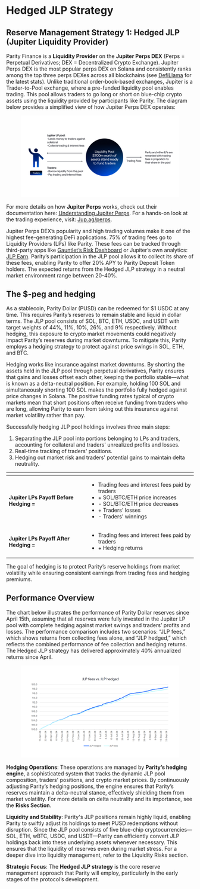 # Hedged JLP Strategy

## Reserve Management Strategy 1: Hedged JLP (Jupiter Liquidity Provider)

Parity Finance is a **Liquidity Provider** on the **Jupiter Perps DEX** (Perps = Perpetual Derivatives; DEX = Decentralized Crypto Exchange). Jupiter Perps DEX is the most popular perps DEX on Solana and consistently ranks among the top three perps DEXes across all blockchains (see [DefiLlama](https://defillama.com/derivatives) for the latest stats). Unlike traditional order-book-based exchanges, Jupiter is a Trader-to-Pool exchange, where a pre-funded liquidity pool enables trading. This pool allows traders to go long or short on blue-chip crypto assets using the liquidity provided by participants like Parity. The diagram below provides a simplified view of how Jupiter Perps DEX operates:

<figure><img src="../.gitbook/assets/SS 8.png" alt=""><figcaption></figcaption></figure>

For more details on how **Jupiter Perps** works, check out their documentation here: [Understanding Jupiter Perps](https://station.jup.ag/guides/perpetual-exchange/overview). For a hands-on look at the trading experience, visit: [Jup.ag/perps](https://jup.ag/perps).

Jupiter Perps DEX’s popularity and high trading volumes make it one of the highest fee-generating DeFi applications. 75% of trading fees go to Liquidity Providers (LPs) like Parity. These fees can be tracked through third-party apps like [Gauntlet’s Risk Dashboard](https://app.gauntlet.xyz/protocols/jupiter) or Jupiter’s own analytics: [JLP Earn](https://jup.ag/perps-earn). Parity’s participation in the JLP pool allows it to collect its share of these fees, enabling Parity to offer 20% APY to Parity Deposit Token holders. The expected returns from the Hedged JLP strategy in a neutral market environment range between 20-40%.

## The $-peg and hedging

As a stablecoin, Parity Dollar (PUSD) can be redeemed for $1 USDC at any time. This requires Parity’s reserves to remain stable and liquid in dollar terms. The JLP pool consists of SOL, BTC, ETH, USDC, and USDT with target weights of 44%, 11%, 10%, 26%, and 9% respectively. Without hedging, this exposure to crypto market movements could negatively impact Parity’s reserves during market downturns. To mitigate this, Parity employs a hedging strategy to protect against price swings in SOL, ETH, and BTC.

Hedging works like insurance against market downturns. By shorting the assets held in the JLP pool through perpetual derivatives, Parity ensures that gains and losses offset each other, keeping the portfolio stable—what is known as a delta-neutral position. For example, holding 100 SOL and simultaneously shorting 100 SOL makes the portfolio fully hedged against price changes in Solana. The positive funding rates typical of crypto markets mean that short positions often receive funding from traders who are long, allowing Parity to earn from taking out this insurance against market volatility rather than pay.

Successfully hedging JLP pool holdings involves three main steps:

1. Separating the JLP pool into portions belonging to LPs and traders, accounting for collateral and traders' unrealized profits and losses.
2. Real-time tracking of traders' positions.
3. Hedging out market risk and traders' potential gains to maintain delta neutrality.

<table data-card-size="large" data-view="cards"><thead><tr><th></th><th></th></tr></thead><tbody><tr><td><strong>Jupiter LPs Payoff Before Hedging =</strong></td><td><ul><li>Trading fees and interest fees paid by traders</li><li>+ SOL/BTC/ETH price increases</li><li>- SOL/BTC/ETH price decreases</li><li>+ Traders' losses</li><li>- Traders' winnings</li></ul></td></tr><tr><td><strong>Jupiter LPs Payoff After Hedging =</strong></td><td><ul><li>Trading fees and interest fees paid by traders</li><li>+ Hedging returns</li></ul></td></tr></tbody></table>

The goal of hedging is to protect Parity’s reserve holdings from market volatility while ensuring consistent earnings from trading fees and hedging premiums.

## Performance Overview

The chart below illustrates the performance of Parity Dollar reserves since April 15th, assuming that all reserves were fully invested in the Jupiter LP pool with complete hedging against market swings and traders’ profits and losses. The performance comparison includes two scenarios: “JLP fees,” which shows returns from collecting fees alone, and “JLP hedged,” which reflects the combined performance of fee collection and hedging returns. The Hedged JLP strategy has delivered approximately 40% annualized returns since April.

<figure><img src="../.gitbook/assets/SS 9.png" alt=""><figcaption></figcaption></figure>

**Hedging Operations**: These operations are managed by **Parity’s hedging engine**, a sophisticated system that tracks the dynamic JLP pool composition, traders' positions, and crypto market prices. By continuously adjusting Parity’s hedging positions, the engine ensures that Parity’s reserves maintain a delta-neutral stance, effectively shielding them from market volatility. For more details on delta neutrality and its importance, see the **Risks Section**.

**Liquidity and Stability**: Parity's JLP positions remain highly liquid, enabling Parity to swiftly adjust its holdings to meet PUSD redemptions without disruption. Since the JLP pool consists of five blue-chip cryptocurrencies—SOL, ETH, wBTC, USDC, and USDT—Parity can efficiently convert JLP holdings back into these underlying assets whenever necessary. This ensures that the liquidity of reserves even during market stress. For a deeper dive into liquidity management, refer to the Liquidity Risks section.

**Strategic Focus**: The **Hedged JLP strategy** is the core reserve management approach that Parity will employ, particularly in the early stages of the protocol’s development.&#x20;

